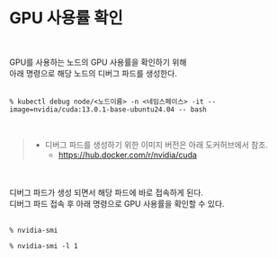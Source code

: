 <br/>

# GPU 사용률 확인 
<br/>

GPU를 사용하는 노드의 GPU 사용률을 확인하기 위해 <br/>
아래 명령으로 해당 노드의 디버그 파드를 생성한다. <br/>
<br/>

~~~
% kubectl debug node/<노드이름> -n <네임스페이스> -it --image=nvidia/cuda:13.0.1-base-ubuntu24.04 -- bash
~~~
<br/>

> * 디버그 파드를 생성하기 위한 이미지 버전은 아래 도커허브에서 참조.
>    - https://hub.docker.com/r/nvidia/cuda

<br/><br/>
디버그 파드가 생성 되면서 해당 파드에 바로 접속하게 된다. <br/>
디버그 파드 접속 후 아래 명령으로 GPU 사용률을 확인할 수 있다.
<br/><br/>

~~~
% nvidia-smi
~~~
~~~
% nvidia-smi -l 1
~~~

<br/><br/><br/>


